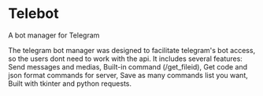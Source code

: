 # Telebot
A bot manager for Telegram

The telegram bot manager was designed to facilitate telegram's bot access, so the users dont need to work with the api. It includes several features: 
Send messages and medias, 
Built-in command (/get_fileid), 
Get code and json format commands for server, 
Save as many commands list you want, 
Built with tkinter and python requests.
